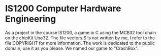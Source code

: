 # IS1200 Computer Hardware Engineering
As a project in the course IS1200, a game in C using the MCB32 tool chain on the chipKit Uno32. The file vectors.S is not written by me, I refer to the file COPYRIGHT for more information. The work is dedicated to the public domain, use it as you please. We named our game to "CrashBox".
